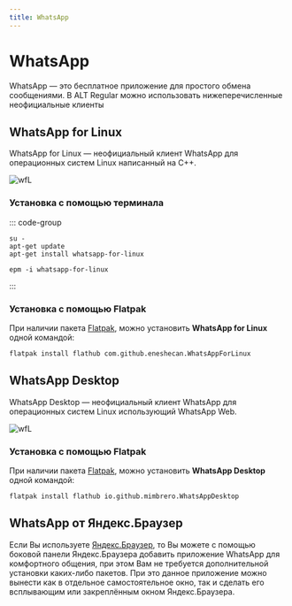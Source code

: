 ```yaml
---
title: WhatsApp
---
```


# WhatsApp

WhatsApp — это бесплатное приложение для простого обмена сообщениями.
В ALT Regular можно использовать нижеперечисленные неофициальные клиенты

## WhatsApp for Linux

WhatsApp for Linux — неофициальный клиент WhatsApp для операционных систем Linux написанный на С++.

![wfL](https://dl.flathub.org/repo/screenshots/com.github.eneshecan.WhatsAppForLinux-stable/1248x702/com.github.eneshecan.WhatsAppForLinux-cc5532120b86a10fdc0f11fc0f1eeb08.png)

### Установка с помощью терминала

::: code-group

```shell[apt-get]
su -
apt-get update
apt-get install whatsapp-for-linux
```

```shell[epm]
epm -i whatsapp-for-linux
```

:::

### Установка с помощью Flatpak

При наличии пакета [Flatpak](/flatpak), можно установить **WhatsApp for Linux** одной командой:

```shell
flatpak install flathub com.github.eneshecan.WhatsAppForLinux
```

## WhatsApp Desktop

WhatsApp Desktop — неофициальный клиент WhatsApp для операционных систем Linux использующий WhatsApp Web.

![wfL](https://dl.flathub.org/repo/screenshots/io.github.mimbrero.WhatsAppDesktop-stable/1248x702/io.github.mimbrero.WhatsAppDesktop-02fc62452c654195651caaa9822a9f5d.png)

### Установка с помощью Flatpak

При наличии пакета [Flatpak](/flatpak), можно установить **WhatsApp Desktop** одной командой:

```shell
flatpak install flathub io.github.mimbrero.WhatsAppDesktop
```

## WhatsApp от Яндекс.Браузер

Если Вы используете [Яндекс.Браузер](/yandex-browser), то Вы можете с помощью боковой панели Яндекс.Браузера добавить приложение WhatsApp для комфортного общения, при этом Вам не требуется дополнительной установки каких-либо пакетов. При это данное приложение можно вынести как в отдельное самостоятельное окно, так и сделать его всплывающим или закреплённым окном Яндекс.Браузера.
